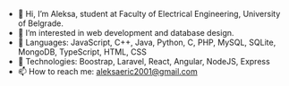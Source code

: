 - 👋 Hi, I’m Aleksa, student at Faculty of Electrical Engineering, University of Belgrade.
- 👀 I’m interested in web development and database design.
- 🌱 Languages: JavaScript, C++, Java, Python, C, PHP, MySQL, SQLite, MongoDB, TypeScript, HTML, CSS
- 🌱 Technologies: Boostrap, Laravel, React, Angular, NodeJS, Express
- 📫 How to reach me: aleksaeric2001@gmail.com

<!---
aleksae/aleksae is a ✨ special ✨ repository because its `README.md` (this file) appears on your GitHub profile.
You can click the Preview link to take a look at your changes.
--->
